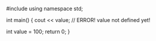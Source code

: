 #include <iostream>
using namespace std;

int main()
{
  cout << value; // ERROR! value not defined yet!
  
  int value = 100;
  return 0;
}
